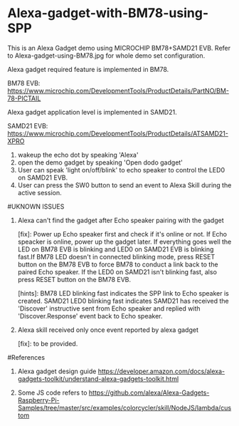 # Alexa-gadget-with-BM78-using-SPP
This is an Alexa Gadget demo using MICROCHIP BM78+SAMD21 EVB. Refer to Alexa-gadget-using-BM78.jpg for whole demo set configuration.

Alexa gadget required feature is implemented in BM78.

BM78 EVB: https://www.microchip.com/DevelopmentTools/ProductDetails/PartNO/BM-78-PICTAIL

Alexa gadget application level is implemented in SAMD21.

SAMD21 EVB: https://www.microchip.com/DevelopmentTools/ProductDetails/ATSAMD21-XPRO

1. wakeup the echo dot by speaking 'Alexa'
2. open the demo gadget by speaking 'Open dodo gadget'
3. User can speak 'light on/off/blink' to echo speaker to control the LED0 on SAMD21 EVB.
4. User can press the SW0 button to send an event to Alexa Skill during the active session.

#UKNOWN ISSUES
1. Alexa can't find the gadget after Echo speaker pairing with the gadget

   [fix]: Power up Echo speaker first and check if it's online or not.
          If Echo speacker is online, power up the gadget later. If everything goes well the LED on BM78 EVB is blinking and LED0 on SAMD21  EVB is blinking fast.If BM78 LED doesn't in connected blinking mode, press RESET button on the BM78 EVB to force BM78 to conduct a link back to the paired Echo speaker. If the LED0 on SAMD21 isn't blinking fast, also press RESET button on the BM78 EVB.

    [hints]: BM78 LED blinking fast indicates the SPP link to Echo speaker is created.
             SAMD21 LED0 blinking fast indicates SAMD21 has received the 'Discover' instructive sent from Echo speaker and replied with 'Discover.Response' event back to Echo speaker.

2. Alexa skill received only once event reported by alexa gadget

   [fix]: to be provided.
   
#References
1. Alexa gadget design guide
   https://developer.amazon.com/docs/alexa-gadgets-toolkit/understand-alexa-gadgets-toolkit.html
   
2. Some JS code refers to 
   https://github.com/alexa/Alexa-Gadgets-Raspberry-Pi-Samples/tree/master/src/examples/colorcycler/skill/NodeJS/lambda/custom
